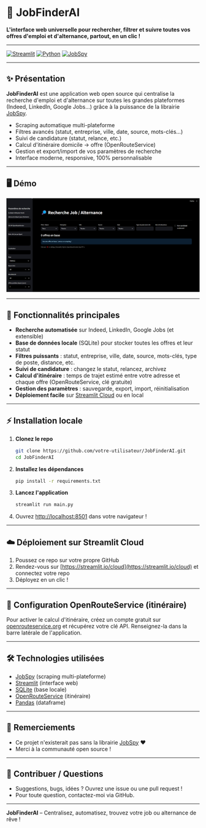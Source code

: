 # 🚀 JobFinderAI

**L'interface web universelle pour rechercher, filtrer et suivre toutes vos offres d'emploi et d'alternance, partout, en un clic !**

---

[![Streamlit](https://img.shields.io/badge/Streamlit-Cloud-red?logo=streamlit)](https://streamlit.io/) [![Python](https://img.shields.io/badge/Python-3.10+-blue?logo=python)](https://www.python.org/) [![JobSpy](https://img.shields.io/badge/Powered%20by-JobSpy-green)](https://github.com/speedyapply/JobSpy)

---

## ✨ Présentation

**JobFinderAI** est une application web open source qui centralise la recherche d'emploi et d'alternance sur toutes les grandes plateformes (Indeed, LinkedIn, Google Jobs...) grâce à la puissance de la librairie [JobSpy](https://github.com/speedyapply/JobSpy).

- Scraping automatique multi-plateforme
- Filtres avancés (statut, entreprise, ville, date, source, mots-clés...)
- Suivi de candidature (statut, relance, etc.)
- Calcul d'itinéraire domicile → offre (OpenRouteService)
- Gestion et export/import de vos paramètres de recherche
- Interface moderne, responsive, 100% personnalisable

---

## 🖥️ Démo

<div align="center">
  <img src="screenshot/screen.png" alt="Aperçu de l'application" width="800"/>
</div>

---

## 🚀 Fonctionnalités principales

- **Recherche automatisée** sur Indeed, LinkedIn, Google Jobs (et extensible)
- **Base de données locale** (SQLite) pour stocker toutes les offres et leur statut
- **Filtres puissants** : statut, entreprise, ville, date, source, mots-clés, type de poste, distance, etc.
- **Suivi de candidature** : changez le statut, relancez, archivez
- **Calcul d'itinéraire** : temps de trajet estimé entre votre adresse et chaque offre (OpenRouteService, clé gratuite)
- **Gestion des paramètres** : sauvegarde, export, import, réinitialisation
- **Déploiement facile** sur [Streamlit Cloud](https://streamlit.io/cloud) ou en local

---

## ⚡ Installation locale

1. **Clonez le repo**
   ```bash
   git clone https://github.com/votre-utilisateur/JobFinderAI.git
   cd JobFinderAI
   ```
2. **Installez les dépendances**
   ```bash
   pip install -r requirements.txt
   ```
3. **Lancez l'application**
   ```bash
   streamlit run main.py
   ```
4. Ouvrez [http://localhost:8501](http://localhost:8501) dans votre navigateur !

---

## ☁️ Déploiement sur Streamlit Cloud

1. Poussez ce repo sur votre propre GitHub
2. Rendez-vous sur [https://streamlit.io/cloud](https://streamlit.io/cloud) et connectez votre repo
3. Déployez en un clic !

---

## 🔑 Configuration OpenRouteService (itinéraire)

Pour activer le calcul d'itinéraire, créez un compte gratuit sur [openrouteservice.org](https://openrouteservice.org/sign-up/) et récupérez votre clé API. Renseignez-la dans la barre latérale de l'application.

---

## 🛠️ Technologies utilisées
- [JobSpy](https://github.com/speedyapply/JobSpy) (scraping multi-plateforme)
- [Streamlit](https://streamlit.io/) (interface web)
- [SQLite](https://www.sqlite.org/index.html) (base locale)
- [OpenRouteService](https://openrouteservice.org/) (itinéraire)
- [Pandas](https://pandas.pydata.org/) (dataframe)

---

## 🙏 Remerciements
- Ce projet n'existerait pas sans la librairie [JobSpy](https://github.com/speedyapply/JobSpy) ❤️
- Merci à la communauté open source !

---

## 📣 Contribuer / Questions
- Suggestions, bugs, idées ? Ouvrez une issue ou une pull request !
- Pour toute question, contactez-moi via GitHub.

---

**JobFinderAI** – Centralisez, automatisez, trouvez votre job ou alternance de rêve !

